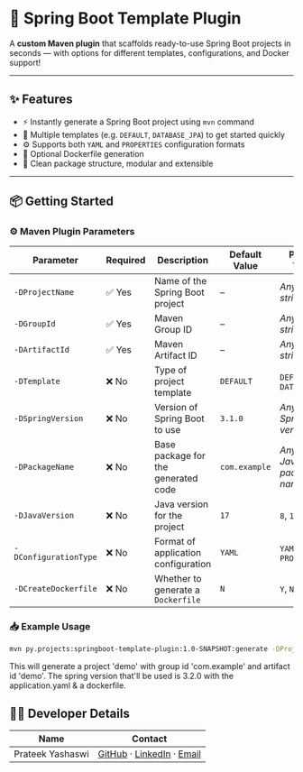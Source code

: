# 🚀 Spring Boot Template Plugin

A **custom Maven plugin** that scaffolds ready-to-use Spring Boot projects in seconds — with options for different
templates, configurations, and Docker support!

---

## ✨ Features

- ⚡ Instantly generate a Spring Boot project using `mvn` command
- 🧱 Multiple templates (e.g. `DEFAULT`, `DATABASE_JPA`) to get started quickly
- ⚙️ Supports both `YAML` and `PROPERTIES` configuration formats
- 🐳 Optional Dockerfile generation
- 🧼 Clean package structure, modular and extensible

---

## 📦 Getting Started

### ⚙️ Maven Plugin Parameters

| **Parameter**         | **Required** | **Description**                     | **Default Value** | **Possible Values**             |
|-----------------------|--------------|-------------------------------------|-------------------|---------------------------------|
| `-DProjectName`       | ✅ Yes        | Name of the Spring Boot project     | –                 | *Any valid string*              |
| `-DGroupId`           | ✅ Yes        | Maven Group ID                      | –                 | *Any valid string*              |
| `-DArtifactId`        | ✅ Yes        | Maven Artifact ID                   | –                 | *Any valid string*              |
| `-DTemplate`          | ❌ No         | Type of project template            | `DEFAULT`         | `DEFAULT`, `DATABASE_JPA`       |
| `-DSpringVersion`     | ❌ No         | Version of Spring Boot to use       | `3.1.0`           | *Any valid Spring Boot version* |
| `-DPackageName`       | ❌ No         | Base package for the generated code | `com.example`     | *Any valid Java package name*   |
| `-DJavaVersion`       | ❌ No         | Java version for the project        | `17`              | `8`, `11`, `17`, `21`           |
| `-DConfigurationType` | ❌ No         | Format of application configuration | `YAML`            | `YAML`, `PROPERTIES`            |
| `-DCreateDockerfile`  | ❌ No         | Whether to generate a `Dockerfile`  | `N`               | `Y`, `N`                        |

### 📥 Example Usage

```bash
mvn py.projects:springboot-template-plugin:1.0-SNAPSHOT:generate -DProjectName=demo -DGroupId=com.example -DArtifactId=demo -DSpringVersion=3.2.0 -DConfigurationType=YAML -DCreateDockerfile=Y
```

This will generate a project 'demo' with group id 'com.example' and artifact id 'demo'. The spring version that'll be
used is 3.2.0 with the application.yaml & a dockerfile.

## 👨‍💻 Developer Details

| Name             | Contact                                                                                                                                                     |
|------------------|-------------------------------------------------------------------------------------------------------------------------------------------------------------|
| Prateek Yashaswi | [GitHub](https://github.com/Prateek-Yashaswi) · [LinkedIn](https://www.linkedin.com/in/prateek-yashaswi/) · [Email](mailto:prateekyashaswi.work@gmail.com ) |